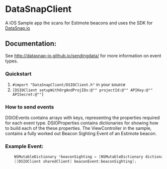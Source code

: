 DataSnapClient
=================

A iOS Sample app the scans for Estimote beacons and uses the SDK for [DataSnap.io](http://datasnap.io) 

## Documentation:

See http://datasnap-io.github.io/sendingdata/ for more information on event types.

### Quickstart

1. `#import "DataSnapClient/DSIOClient.h"` in your source
2. `[DSIOClient setupWithOrgAndProjIDs:@"" projectId:@"" APIKey:@"" APISecret:@""]`

### How to send events

DSIOEvents contains arrays with keys, representing the properties required for each event type.
DSIOProperties contains dictionaries for showing how to build each of the these properties.
The ViewController in the sample, contains a fully worked out Beacon Sighting Event of an Estimote beacon. 


### Example Event:

```objective-c
    NSMutableDictionary *beaconSighting = [NSMutableDictionary dictionaryWithObjects:beaconSampleValues forKeys:beaconEventKeys];
    [[DSIOClient sharedClient] beaconEvent:beaconSighting];
```
